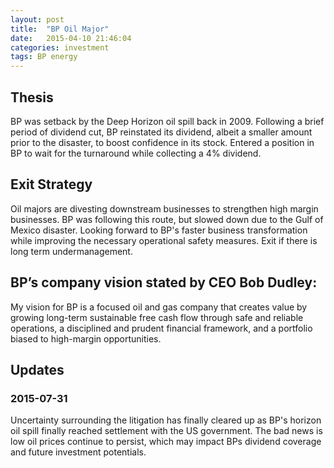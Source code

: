 ```yaml
---
layout: post
title:  "BP Oil Major"
date:   2015-04-10 21:46:04
categories: investment
tags: BP energy
---
```


## Thesis

BP was setback by the Deep Horizon oil spill back in 2009.  Following a brief period of dividend cut, BP reinstated its dividend, albeit a smaller amount prior to the disaster, to boost confidence in its stock. Entered a position in BP to wait for the turnaround while collecting a 4% dividend. 

<!--more-->

## Exit Strategy

Oil majors are divesting downstream businesses to strengthen high margin businesses. BP was following this route, but slowed down due to the Gulf of Mexico disaster. Looking forward to BP's faster business transformation while improving the necessary operational safety measures. Exit if there is long term undermanagement. 



## BP’s company vision stated by CEO Bob Dudley:

My vision for BP is a focused oil and gas company that creates value by growing long-term sustainable free cash flow through safe and reliable operations, a disciplined and prudent financial framework, and a portfolio biased to high-margin opportunities.

## Updates

### 2015-07-31
Uncertainty surrounding the litigation has finally cleared up as BP's horizon oil spill finally reached settlement with the US government.  The bad news is low oil prices continue to persist, which may impact BPs dividend coverage and future investment potentials. 


